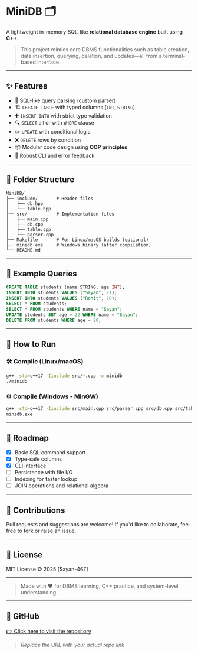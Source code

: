 # MiniDB 🗂️

A lightweight in-memory SQL-like **relational database engine** built using **C++**.

> This project mimics core DBMS functionalities such as table creation, data insertion, querying, deletion, and updates—all from a terminal-based interface.

---

## ✨ Features

- 🧠 SQL-like query parsing (custom parser)
- 🏗️ `CREATE TABLE` with typed columns (`INT`, `STRING`)
- ➕ `INSERT INTO` with strict type validation
- 🔍 `SELECT` all or with `WHERE` clause
- ✏️ `UPDATE` with conditional logic
- ❌ `DELETE` rows by condition
- 📦 Modular code design using **OOP principles**
- 🧪 Robust CLI and error feedback

---

## 📁 Folder Structure

```
MiniDB/
├── include/       # Header files
│   ├── db.hpp
│   └── table.hpp
├── src/           # Implementation files
│   ├── main.cpp
│   ├── db.cpp
│   ├── table.cpp
│   └── parser.cpp
├── Makefile       # For Linux/macOS builds (optional)
├── minidb.exe     # Windows binary (after compilation)
└── README.md
```

---

## 🧪 Example Queries

```sql
CREATE TABLE students (name STRING, age INT);
INSERT INTO students VALUES ("Sayan", 21);
INSERT INTO students VALUES ("Rohit", 20);
SELECT * FROM students;
SELECT * FROM students WHERE name = "Sayan";
UPDATE students SET age = 22 WHERE name = "Sayan";
DELETE FROM students WHERE age = 20;
```

---

## 🚀 How to Run

### 🛠️ Compile (Linux/macOS)
```bash
g++ -std=c++17 -Iinclude src/*.cpp -o minidb
./minidb
```

### ⚙️ Compile (Windows - MinGW)
```bash
g++ -std=c++17 -Iinclude src/main.cpp src/parser.cpp src/db.cpp src/table.cpp -o minidb
minidb.exe
```

---

## 📌 Roadmap

- [x] Basic SQL command support
- [x] Type-safe columns
- [x] CLI interface
- [ ] Persistence with file I/O
- [ ] Indexing for faster lookup
- [ ] JOIN operations and relational algebra

---

## 🤝 Contributions
Pull requests and suggestions are welcome! If you'd like to collaborate, feel free to fork or raise an issue.

---

## 📄 License
MIT License © 2025 [Sayan-467]

---

> Made with ❤️ for DBMS learning, C++ practice, and system-level understanding.

---

## 🔗 GitHub
[👉 Click here to visit the repository](https://github.com/your-username/MiniDB)

> _Replace the URL with your actual repo link_
